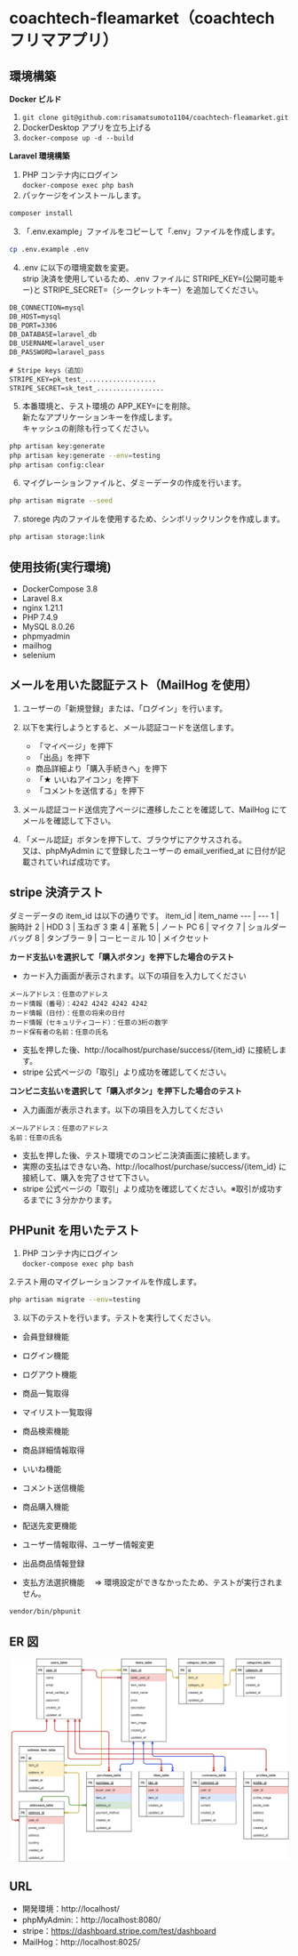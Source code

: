 # coachtech-fleamarket（coachtech フリマアプリ）

## 環境構築

**Docker ビルド**

1. `git clone git@github.com:risamatsumoto1104/coachtech-fleamarket.git`
2. DockerDesktop アプリを立ち上げる
3. `docker-compose up -d --build`

**Laravel 環境構築**

1. PHP コンテナ内にログイン  
   `docker-compose exec php bash`
2. パッケージをインストールします。

```bash
composer install
```

3. 「.env.example」ファイルをコピーして「.env」ファイルを作成します。

```bash
cp .env.example .env
```

4. .env に以下の環境変数を変更。  
   strip 決済を使用しているため、.env ファイルに STRIPE_KEY=(公開可能キー)と STRIPE_SECRET=（シークレットキー）を追加してください。

```text
DB_CONNECTION=mysql
DB_HOST=mysql
DB_PORT=3306
DB_DATABASE=laravel_db
DB_USERNAME=laravel_user
DB_PASSWORD=laravel_pass

# Stripe keys（追加）
STRIPE_KEY=pk_test_..................
STRIPE_SECRET=sk_test_.................
```

5. 本番環境と、テスト環境の APP_KEY=にを削除。  
   新たなアプリケーションキーを作成します。  
   キャッシュの削除も行ってください。

```bash
php artisan key:generate
php artisan key:generate --env=testing
php artisan config:clear
```

6. マイグレーションファイルと、ダミーデータの作成を行います。

```bash
php artisan migrate --seed
```

7. storege 内のファイルを使用するため、シンボリックリンクを作成します。

```bash
php artisan storage:link
```

## 使用技術(実行環境)

- DockerCompose 3.8
- Laravel 8.x
- nginx 1.21.1
- PHP 7.4.9
- MySQL 8.0.26
- phpmyadmin
- mailhog
- selenium

## メールを用いた認証テスト（MailHog を使用）

1. ユーザーの「新規登録」または、「ログイン」を行います。
2. 以下を実行しようとすると、メール認証コードを送信します。

   - 「マイページ」を押下
   - 「出品」を押下
   - 商品詳細より「購入手続きへ」を押下
   - 「★ いいねアイコン」を押下
   - 「コメントを送信する」を押下

3. メール認証コード送信完了ページに遷移したことを確認して、MailHog にてメールを確認して下さい。
4. 「メール認証」ボタンを押下して、ブラウザにアクサスされる。  
   又は、phpMyAdmin にて登録したユーザーの email_verified_at に日付が記載されていれば成功です。

## stripe 決済テスト

ダミーデータの item_id は以下の通りです。
item_id | item_name
--- | ---
1 | 腕時計
2 | HDD
3 | 玉ねぎ 3 束
4 | 革靴
5 | ノート PC
6 | マイク
7 | ショルダーバッグ
8 | タンブラー
9 | コーヒーミル
10 | メイクセット

**カード支払いを選択して「購入ボタン」を押下した場合のテスト**

- カード入力画面が表示されます。以下の項目を入力してください

```text
メールアドレス：任意のアドレス
カード情報（番号）：4242 4242 4242 4242
カード情報（日付）：任意の将来の日付
カード情報（セキュリティコード）：任意の3桁の数字
カード保有者の名前：任意の氏名
```

- 支払を押した後、http://localhost/purchase/success/{item_id} に接続します。
- stripe 公式ページの「取引」より成功を確認してください。

**コンビニ支払いを選択して「購入ボタン」を押下した場合のテスト**

- 入力画面が表示されます。以下の項目を入力してください

```text
メールアドレス：任意のアドレス
名前：任意の氏名
```

- 支払を押した後、テスト環境でのコンビニ決済画面に接続します。
- 実際の支払はできない為、http://localhost/purchase/success/{item_id} に接続して、購入を完了させて下さい。
- stripe 公式ページの「取引」より成功を確認してください。※取引が成功するまでに 3 分かかります。

## PHPunit を用いたテスト

1. PHP コンテナ内にログイン  
   `docker-compose exec php bash`

2.テスト用のマイグレーションファイルを作成します。

```bash
php artisan migrate --env=testing
```

3. 以下のテストを行います。テストを実行してください。

- 会員登録機能
- ログイン機能
- ログアウト機能
- 商品一覧取得
- マイリスト一覧取得
- 商品検索機能
- 商品詳細情報取得
- いいね機能
- コメント送信機能
- 商品購入機能
- 配送先変更機能
- ユーザー情報取得、ユーザー情報変更
- 出品商品情報登録

- 支払方法選択機能　 ⇒ 環境設定ができなかったため、テストが実行されません。

```bash
vendor/bin/phpunit
```

## ER 図

![alt](er.png)

## URL

- 開発環境：http://localhost/
- phpMyAdmin:：http://localhost:8080/
- stripe：https://dashboard.stripe.com/test/dashboard
- MailHog：http://localhost:8025/
